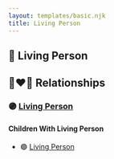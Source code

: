 ```yaml
---
layout: templates/basic.njk
title: Living Person
---
```

## 🔵 Living Person


## 👩‍❤️‍👨 Relationships

### 🟣 [Living Person](/people/3/33207612)

#### Children With Living Person
* 🟣 [Living Person](/people/1/19292651)